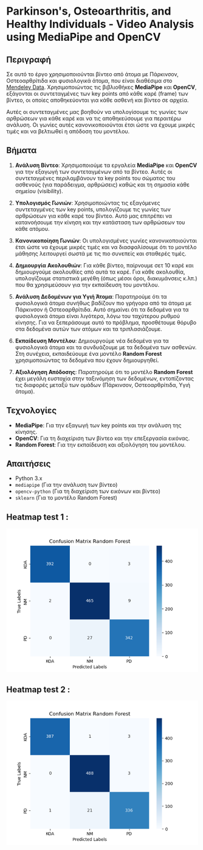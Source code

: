 # Parkinson's, Osteoarthritis, and Healthy Individuals - Video Analysis using MediaPipe and OpenCV

## Περιγραφή
Σε αυτό το έργο χρησιμοποιούνται βίντεο από άτομα με Πάρκινσον, Οστεοαρθρίτιδα και φυσιολογικά άτομα, που είναι διαθέσιμα στο [Mendeley Data](https://data.mendeley.com/datasets/44pfnysy89/1). Χρησιμοποιώντας τις βιβλιοθήκες **MediaPipe** και **OpenCV**, εξάγονται οι συντεταγμένες των key points από κάθε καρέ (frame) των βίντεο, οι οποίες αποθηκεύονται για κάθε ασθενή και βίντεο σε αρχεία. 

Αυτές οι συντεταγμένες μας βοηθούν να υπολογίσουμε τις γωνίες των αρθρώσεων για κάθε καρέ και να τις αποθηκεύσουμε για περαιτέρω ανάλυση. Οι γωνίες αυτές κανονικοποιούνται έτσι ώστε να έχουμε μικρές τιμές και να βελτιωθεί η απόδοση του μοντέλου.

## Βήματα

1. **Ανάλυση Βίντεο**:
   Χρησιμοποιούμε τα εργαλεία **MediaPipe** και **OpenCV** για την εξαγωγή των συντεταγμένων από τα βίντεο. Αυτές οι συντεταγμένες περιλαμβάνουν τα key points του σώματος του ασθενούς (για παράδειγμα, αρθρώσεις) καθώς και τη σημασία κάθε σημείου (visibility).

2. **Υπολογισμός Γωνιών**:
   Χρησιμοποιώντας τις εξαγόμενες συντεταγμένες των key points, υπολογίζουμε τις γωνίες των αρθρώσεων για κάθε καρέ του βίντεο. Αυτό μας επιτρέπει να κατανοήσουμε την κίνηση και την κατάσταση των αρθρώσεων του κάθε ατόμου.

3. **Κανονικοποίηση Γωνιών**:
   Οι υπολογισμένες γωνίες κανονικοποιούνται έτσι ώστε να έχουμε μικρές τιμές και να διασφαλίσουμε ότι το μοντέλο μάθησης λειτουργεί σωστά με τις πιο συνεπείς και σταθερές τιμές.

4. **Δημιουργία Ακολουθιών**:
   Για κάθε βίντεο, παίρνουμε σετ 10 καρέ και δημιουργούμε ακολουθίες από αυτά τα καρέ. Για κάθε ακολουθία, υπολογίζουμε στατιστικά μεγέθη (όπως μέσοι όροι, διακυμάνσεις κ.λπ.) που θα χρησιμεύσουν για την εκπαίδευση του μοντέλου.

5. **Ανάλυση Δεδομένων για Υγιή Άτομα**:
   Παρατηρούμε ότι τα φυσιολογικά άτομα συνήθως βαδίζουν πιο γρήγορα από τα άτομα με Πάρκινσον ή Οστεοαρθρίτιδα. Αυτό σημαίνει ότι τα δεδομένα για τα φυσιολογικά άτομα είναι λιγότερα, λόγω του ταχύτερου ρυθμού κίνησης. Για να ξεπεράσουμε αυτό το πρόβλημα, προσθέτουμε θόρυβο στα δεδομένα αυτών των ατόμων και τα τριπλασιάζουμε.

6. **Εκπαίδευση Μοντέλου**:
   Δημιουργούμε νέα δεδομένα για τα φυσιολογικά άτομα και τα συνδυάζουμε με τα δεδομένα των ασθενών. Στη συνέχεια, εκπαιδεύουμε ένα μοντέλο **Random Forest** χρησιμοποιώντας τα δεδομένα που έχουν δημιουργηθεί.

7. **Αξιολόγηση Απόδοσης**:
   Παρατηρούμε ότι το μοντέλο **Random Forest** έχει μεγάλη ευστοχία στην ταξινόμηση των δεδομένων, εντοπίζοντας τις διαφορές μεταξύ των ομάδων (Πάρκινσον, Οστεοαρθρίτιδα, Υγιή άτομα).

## Τεχνολογίες
- **MediaPipe**: Για την εξαγωγή των key points και την ανάλυση της κίνησης.
- **OpenCV**: Για τη διαχείριση των βίντεο και την επεξεργασία εικόνας.
- **Random Forest**: Για την εκπαίδευση και αξιολόγηση του μοντέλου.

## Απαιτήσεις
- Python 3.x
- `mediapipe` (Για την ανάλυση των βίντεο)
- `opencv-python` (Για τη διαχείριση των εικόνων και βίντεο)
- `sklearn` (Για το μοντέλο Random Forest)

## Heatmap test 1 : 
![HEATMAP RANDOM FORST](https://github.com/it2021123/randomforest_diagnosis/blob/main/Figure_1.png)
## Heatmap test 2 : 
![HEATMAP RANDOM FORST](https://github.com/it2021123/randomforest_diagnosis/blob/it2021123-patch-test/Figure_2.png)


